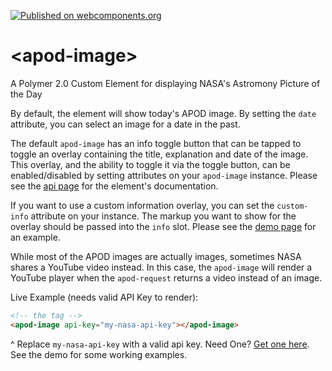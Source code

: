 [![Published on webcomponents.org](https://img.shields.io/badge/webcomponents.org-published-blue.svg?style=flat-square)](https://www.webcomponents.org/element/gthmb/apod-image)
# \<apod-image\>

A Polymer 2.0 Custom Element for displaying NASA's Astromony Picture of the Day

By default, the element will show today's APOD image. By setting the `date` attribute, you can select an image for a date in the past.

The default `apod-image` has an info toggle button that can be tapped to toggle an overlay containing the title, explanation and date of the image. This overlay, and the ability to toggle it via the toggle button, can be enabled/disabled by setting attributes on your `apod-image` instance. Please see the [api page](https://www.webcomponents.org/element/gthmb/apod-image/elements/apod-image) for the element's documentation.

If you want to use a custom information overlay, you can set the `custom-info` attribute on your instance. The markup you want to show for the overlay should be passed into the `info` slot. Please see the [demo page](https://www.webcomponents.org/element/gthmb/apod-image/demo/demo/index.html) for an example.

While most of the APOD images are actually images, sometimes NASA shares a YouTube video instead. In this case, the `apod-image` will render a YouTube player when the `apod-request` returns a video instead of an image.

Live Example (needs valid API Key to render):
<!--
```
<custom-element-demo>
  <template>
    <script src="../webcomponentsjs/webcomponents-lite.js"></script>
    <link rel="import" href="apod-image.html">
    </div>
    <next-code-block></next-code-block>
  </template>
</custom-element-demo>
```
-->
```html
<!-- the tag -->
<apod-image api-key="my-nasa-api-key"></apod-image>
```
^ Replace `my-nasa-api-key` with a valid api key. Need One? [Get one here](https://api.nasa.gov/index.html#apply-for-an-api-key). See the demo for some working examples.